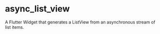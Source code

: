 # async_list_view

A Flutter Widget that generates a ListView from an asynchronous stream of
list items.

